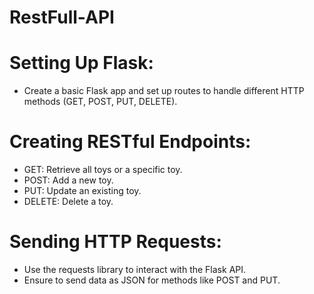 # RestFull-API

# Setting Up Flask:

- Create a basic Flask app and set up routes to handle different HTTP methods (GET, POST, PUT, DELETE).

# Creating RESTful Endpoints:

- GET: Retrieve all toys or a specific toy.
- POST: Add a new toy.
- PUT: Update an existing toy.
- DELETE: Delete a toy.
# Sending HTTP Requests:

- Use the requests library to interact with the Flask API.
- Ensure to send data as JSON for methods like POST and PUT.
